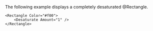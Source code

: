The following example displays a completely desaturated @Rectangle.

	<Rectangle Color="#f00">
	    <Desaturate Amount="1" />
	</Rectangle>